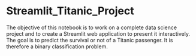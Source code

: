 # Streamlit_Titanic_Project
The objective of this notebook is to work on a complete data science project and to create a Streamlit web application to present it interactively. The goal is to predict the survival or not of a Titanic passenger. It is therefore a binary classification problem.
